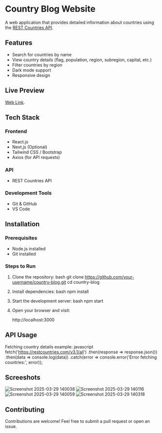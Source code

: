 # Country Blog Website

A web application that provides detailed information about countries using the [REST Countries API](https://restcountries.com/).

## Features

- Search for countries by name
- View country details (flag, population, region, subregion, capital, etc.)
- Filter countries by region
- Dark mode support
- Responsive design
 ## Live Preview
[Web Link](https://country-blog-web.onrender.com).

## Tech Stack

### Frontend
- React.js
- Next.js (Optional)
- Tailwind CSS / Bootstrap
- Axios (for API requests)



### API
- REST Countries API

### Development Tools
- Git & GitHub
- VS Code


## Installation

### Prerequisites
- Node.js installed
- Git installed

### Steps to Run

1. Clone the repository:
   bash
   git clone https://github.com/your-username/country-blog.git
   cd country-blog
   

2. Install dependencies:
   bash
   npm install
   

3. Start the development server:
   bash
   npm start
   

4. Open your browser and visit:
   
   http://localhost:3000
   

## API Usage

Fetching country details example:
javascript
fetch('https://restcountries.com/v3.1/all')
  .then(response => response.json())
  .then(data => console.log(data))
  .catch(error => console.error('Error fetching countries:', error));

## Screeshots
![Screenshot 2025-03-29 140038](https://github.com/user-attachments/assets/2ce57f60-d6ba-4f46-969d-cbdbe12b49b4)
![Screenshot 2025-03-29 140116](https://github.com/user-attachments/assets/da4759c4-e329-45c2-ac3c-69db2ba9fcde)
![Screenshot 2025-03-29 140059](https://github.com/user-attachments/assets/d9a72281-ac6a-4239-9210-05e623efc9c9)
![Screenshot 2025-03-29 140318](https://github.com/user-attachments/assets/ba04c7b4-c4ee-40df-a028-b87cf4b72658)





## Contributing

Contributions are welcome! Feel free to submit a pull request or open an issue.


